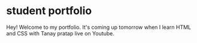 # student portfolio

Hey! Welcome to my portfolio. It's coming up tomorrow when I learn HTML and CSS with Tanay pratap live on Youtube.